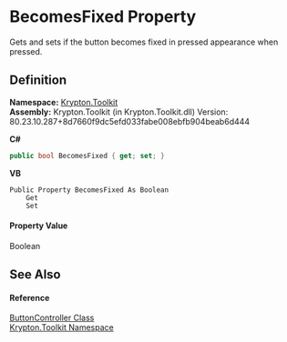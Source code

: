 # BecomesFixed Property


Gets and sets if the button becomes fixed in pressed appearance when pressed.



## Definition
**Namespace:** <a href="79d2eac2-21f4-54ff-7552-b20c33c30600.md">Krypton.Toolkit</a>  
**Assembly:** Krypton.Toolkit (in Krypton.Toolkit.dll) Version: 80.23.10.287+8d7660f9dc5efd033fabe008ebfb904beab6d444

**C#**
``` C#
public bool BecomesFixed { get; set; }
```
**VB**
``` VB
Public Property BecomesFixed As Boolean
	Get
	Set
```



#### Property Value
Boolean

## See Also


#### Reference
<a href="4d28eeb6-138d-ce68-aa40-c46ceb66b365.md">ButtonController Class</a>  
<a href="79d2eac2-21f4-54ff-7552-b20c33c30600.md">Krypton.Toolkit Namespace</a>  
